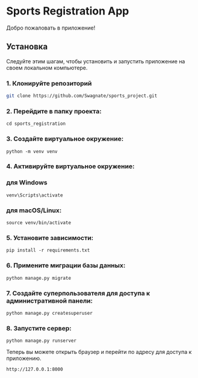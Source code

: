 # Sports Registration App

Добро пожаловать в приложение!

## Установка

Следуйте этим шагам, чтобы установить и запустить приложение на своем локальном компьютере.

### 1. Клонируйте репозиторий
```bash
git clone https://github.com/Swagnate/sports_project.git
```

### 2. Перейдите в папку проекта:
```
cd sports_registration
```

### 3. Создайте виртуальное окружение:
```
python -m venv venv
```

### 4. Активируйте виртуальное окружение:

### для Windows
```
venv\Scripts\activate
```

### для macOS/Linux:
```
source venv/bin/activate
```

### 5. Установите зависимости:
```
pip install -r requirements.txt
```

### 6. Примените миграции базы данных:
```
python manage.py migrate
```

### 7. Создайте суперпользователя для доступа к административной панели:
```
python manage.py createsuperuser
```

### 8. Запустите сервер:
```
python manage.py runserver
```
Теперь вы можете открыть браузер и перейти по адресу для доступа к приложению.
```
http://127.0.0.1:8000
```


